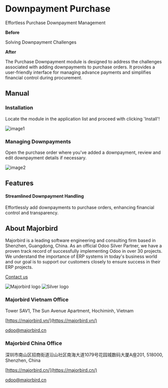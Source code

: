 # Downpayment Purchase 

Effortless Purchase Downpayment Management

**Before** 

Solving Downpayment Challenges

**After**
 
The Purchase Downpayment module is designed to address the challenges associated with adding downpayments to purchase orders. It provides a user-friendly interface for managing advance payments and simplifies financial control during procurement.

## Manual

### Installation
Locate the module in the application list and proceed with clicking 'Install'!

![image1](https://gitlab.com/mjb.customers/out/enroutebizz//raw/16.0/mjb_purchase_downpayment/static/description/image1.png?inline=false)
 
### Managing Downpayments
Open the purchase order where you've added a downpayment, review and edit downpayment details if necessary.

![image2](https://gitlab.com/mjb.customers/out/enroutebizz//raw/16.0/mjb_purchase_downpayment/static/description/image2.png?inline=false)
  
## Features

#### Streamlined Downpayment Handling
Effortlessly add downpayments to purchase orders, enhancing financial control and transparency.

## About Majorbird
Majorbird is a leading software engineering and consulting firm based in Shenzhen, Guangdong, China. As an official Odoo Silver Partner, we have a proven track record of successfully implementing Odoo in over 30 projects. We understand the importance of ERP systems in today's business world and our goal is to support our customers closely to ensure success in their ERP projects.

[Contact us](https://majorbird.cn/contactus)

![Majorbird logo](https://gitlab.com/mjb.customers/out/enroutebizz//raw/16.0/mjb_purchase_downpayment/static/description/logo.png?inline=false)
![Silver logo](https://gitlab.com/mjb.customers/out/enroutebizz//raw/16.0/mjb_purchase_downpayment/static/description/logo_silver.png?inline=false) 

### Majorbird Vietnam Office
Tower SAV1, The Sun Avenue Apartment, Hochiminh, Vietnam

[https://majorbird.vn/](https://majorbird.vn/)

[odoo@majorbird.cn](mailto:odoo@majorbird.cn?subject=VN%20MODULE%20Downpayment%20Purchase)

### Majorbird China Office 
深圳市南山区招商街道沿山社区南海大道1079号花园城数码大厦A座201, 518000, Shenzhen, China

[https://majorbird.cn/](https://majorbird.cn/)

[odoo@majorbird.cn](mailto:odoo@majorbird.cn?subject=CN%20MODULE%20Downpayment%20Purchase)
